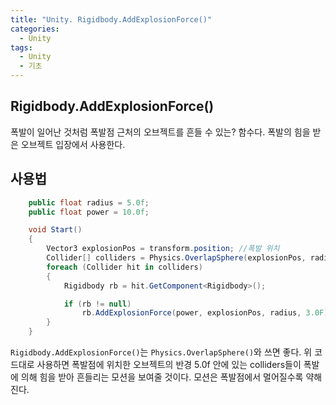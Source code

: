 ```yaml
---
title: "Unity. Rigidbody.AddExplosionForce()"
categories:
  - Unity
tags:
  - Unity
  - 기초
---
```


## Rigidbody.AddExplosionForce()

폭발이 일어난 것처럼 폭발점 근처의 오브젝트를 흔들 수 있는? 함수다. 폭발의 힘을 받은 오브젝트 입장에서 사용한다.

## 사용법

```c#
    public float radius = 5.0f;
    public float power = 10.0f;

    void Start()
    {
        Vector3 explosionPos = transform.position; //폭발 위치
        Collider[] colliders = Physics.OverlapSphere(explosionPos, radius); //폭발 힘을 받을 충돌체 감지
        foreach (Collider hit in colliders)
        {
            Rigidbody rb = hit.GetComponent<Rigidbody>();

            if (rb != null)
                rb.AddExplosionForce(power, explosionPos, radius, 3.0F); //폭발 힘, 폭발 위치, 폭발 반경, 위로 솟구치는 힘
        }
    }
```

`Rigidbody.AddExplosionForce()`는 `Physics.OverlapSphere()`와 쓰면 좋다. 위 코드대로 사용하면 폭발점에 위치한 오브젝트의 반경 5.0f 안에 있는 colliders들이 폭발에 의해 힘을 받아 흔들리는 모션을 보여줄 것이다. 모션은 폭발점에서 멀어질수록 약해진다.